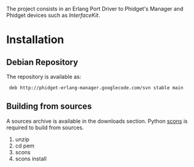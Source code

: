 The project consists in an Erlang Port Driver to Phidget's Manager and Phidget devices such as _InterfaceKit_.

# Installation #
## Debian Repository ##
The repository is available as:
```
 deb http://phidget-erlang-manager.googlecode.com/svn stable main
```

## Building from sources ##
A sources archive is available in the downloads section. Python [scons](http://www.scons.org/) is required to build from sources.
  1. unzip
  1. cd pem
  1. scons
  1. scons install